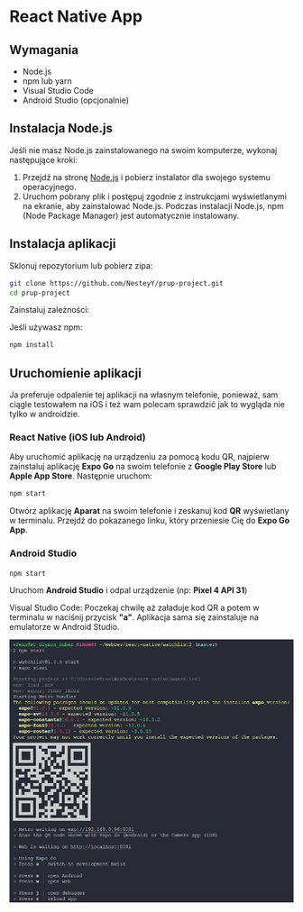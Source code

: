 # React Native App

## Wymagania

- Node.js
- npm lub yarn
- Visual Studio Code
- Android Studio (opcjonalnie)

## Instalacja Node.js

Jeśli nie masz Node.js zainstalowanego na swoim komputerze, wykonaj następujące kroki:

1. Przejdź na stronę [Node.js](https://nodejs.org/) i pobierz instalator dla swojego systemu operacyjnego.
2. Uruchom pobrany plik i postępuj zgodnie z instrukcjami wyświetlanymi na ekranie, aby zainstalować Node.js.
   Podczas instalacji Node.js, npm (Node Package Manager) jest automatycznie instalowany.

## Instalacja aplikacji

Sklonuj repozytorium lub pobierz zipa:

```bash
git clone https://github.com/NesteyY/prup-project.git
cd prup-project
```

Zainstaluj zależności:

Jeśli używasz npm:

```bash
npm install
```

## Uruchomienie aplikacji

Ja preferuje odpalenie tej aplikacji na własnym telefonie, ponieważ, sam ciągle testowałem na iOS i też wam polecam sprawdzić jak to wygląda nie tylko w androidzie.

### React Native (iOS lub Android)

Aby uruchomić aplikację na urządzeniu za pomocą kodu QR, najpierw zainstaluj aplikację **Expo Go** na swoim telefonie z **Google Play Store** lub **Apple App Store**. Następnie uruchom:

```bash
npm start
```

Otwórz aplikację **Aparat** na swoim telefonie i zeskanuj kod **QR** wyświetlany w terminalu. Przejdź do pokazanego linku, który przeniesie Cię do **Expo Go App**.

### Android Studio

```bash
npm start
```

Uruchom **Android Studio** i odpal urządzenie (np: **Pixel 4 API 31**)

Visual Studio Code: Poczekaj chwilę aż załaduje kod QR a potem w terminalu w naciśnij przycisk **"a"**.
Aplikacja sama się zainstaluje na emulatorze w Android Studio.

![Instrukcja](image.png)
